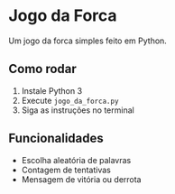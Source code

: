 # Jogo da Forca
Um jogo da forca simples feito em Python.

## Como rodar
1. Instale Python 3
2. Execute `jogo_da_forca.py`
3. Siga as instruções no terminal

## Funcionalidades
- Escolha aleatória de palavras
- Contagem de tentativas
- Mensagem de vitória ou derrota
